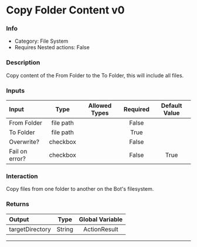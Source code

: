 # Copy Folder Content v0

### Info

- Category: File System
- Requires Nested actions: False


### Description
Copy content of the From Folder to the To Folder, this will include all files.


### Inputs

| Input | Type | Allowed Types | Required |  Default Value |
| :--- | :---: | :---: | :---: | :---: |
| From Folder | file path |  | False |  |
| To Folder | file path |  | True |  |
| Overwrite? | checkbox |  | False |  |
| Fail on error? | checkbox |  | False | True |


### Interaction
Copy files from one folder to another on the Bot's filesystem.

### Returns

| Output | Type | Global Variable |
| :--- | :---: | :---: |
| targetDirectory | String | ActionResult |

---